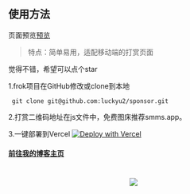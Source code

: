 ## 使用方法
页面预览[预览](https://sponsor.5202048.xyz/)

>特点：简单易用，适配移动端的打赏页面

觉得不错，希望可以点个star

1.frok项目在GitHub修改或clone到本地
```
 git clone git@github.com:luckyu2/sponsor.git
```
2.打赏二维码地址在js文件中，免费图床推荐smms.app。

3.一键部署到Vercel
[![Deploy with Vercel](https://vercel.com/button)](https://vercel.com/import/project?template=https://github.com/luckyu2/sponsor)

#### [前往我的博客主页](https://blog.metyu.eu.org/)

<h1 align="center"> <a href="https://sunguoqi.com/"> <img src="https://readme-typing-svg.herokuapp.com/?lines=console.log(%22Hello%2C%20World!%22);我是Yu，祝你拥有美好的一天!&center=true&size=27"> </a> </h1>
